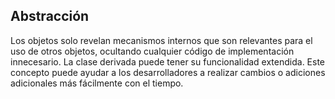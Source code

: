 ## Abstracción

Los objetos solo revelan mecanismos internos que son relevantes para el uso de otros objetos, ocultando cualquier código de implementación innecesario. La clase derivada puede tener su funcionalidad extendida. Este concepto puede ayudar a los desarrolladores a realizar cambios o adiciones adicionales más fácilmente con el tiempo.